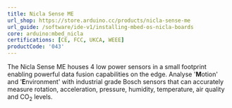 ```yaml
---
title: Nicla Sense ME
url_shop: https://store.arduino.cc/products/nicla-sense-me
url_guide: /software/ide-v1/installing-mbed-os-nicla-boards
core: arduino:mbed_nicla
certifications: [CE, FCC, UKCA, WEEE]
productCode: '043'
---
```


The Nicla Sense ME houses 4 low power sensors in a small footprint enabling powerful data fusion capabilities on the edge. Analyse '**M**otion' and '**E**nvironment' with industrial grade Bosch sensors that can accurately measure rotation, acceleration, pressure, humidity, temperature, air quality and CO<sub>2</sub> levels.
